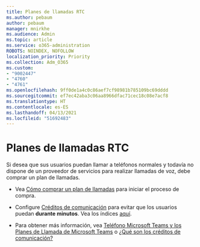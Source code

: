 ```yaml
---
title: Planes de llamadas RTC
ms.author: pebaum
author: pebaum
manager: mnirkhe
ms.audience: Admin
ms.topic: article
ms.service: o365-administration
ROBOTS: NOINDEX, NOFOLLOW
localization_priority: Priority
ms.collection: Adm_O365
ms.custom:
- "9002447"
- "4760"
- "4761"
ms.openlocfilehash: 9ff0de1a4c0c86aef7cf98981b785109bc69dddd
ms.sourcegitcommit: ef7ec42aba3c06aa8966dfac71cec18c08e7acf8
ms.translationtype: HT
ms.contentlocale: es-ES
ms.lasthandoff: 04/13/2021
ms.locfileid: "51692483"
---
```

# <a name="pstn-calling-plans"></a>Planes de llamadas RTC

Si desea que sus usuarios puedan llamar a teléfonos normales y todavía no dispone de un proveedor de servicios para realizar llamadas de voz, debe comprar un plan de llamadas.

- Vea [Cómo comprar un plan de llamadas](https://docs.microsoft.com/MicrosoftTeams/calling-plans-for-office-365) para iniciar el proceso de compra.

- Configure [Créditos de comunicación](https://docs.microsoft.com/microsoftteams/set-up-communications-credits-for-your-organization) para evitar que los usuarios puedan **durante minutos**. Vea los índices [aquí](https://products.office.com/microsoft-teams/voice-calling). 

- Para obtener más información, vea [Teléfono Microsoft Teams y los Planes de Llamada de Microsoft Teams](https://docs.microsoft.com/MicrosoftTeams/calling-plan-landing-page) o [¿Qué son los créditos de comunicación?](https://docs.microsoft.com/microsoftteams/what-are-communications-credits)
